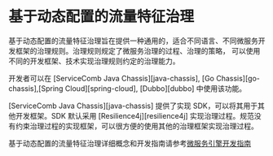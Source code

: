 # 基于动态配置的流量特征治理

基于动态配置的流量特征治理旨在提供一种通用的，适合不同语言、不同微服务开发框架的治理规则。治理规则规定了微服务治理的过程、治理的策略，
可以使用不同的开发框架、技术实现治理规则约定的治理能力。

开发者可以在 [ServiceComb Java Chassis][java-chassis], [Go Chassis][go-chassis],[Spring Cloud][spring-cloud],
[Dubbo][dubbo] 中使用该功能。

[ServiceComb Java Chassis][java-chassis] 提供了实现 SDK，可以将其用于其他开发框架。SDK 默认采用 [Resilience4j][resilience4j]
实现治理过程。规范没有约束治理过程的实现框架，可以很方便的使用其他的治理框架实现治理过程。 

基于动态配置的流量特征治理详细概念和开发指南请参考[微服务引擎开发指南](https://support.huaweicloud.com/devg-cse/cse_devg_0026.html)